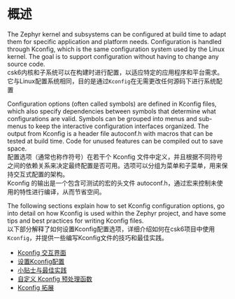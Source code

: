 
# 概述

The Zephyr kernel and subsystems can be configured at build time to adapt them for specific application and platform needs. Configuration is handled through Kconfig, which is the same configuration system used by the Linux kernel. The goal is to support configuration without having to change any source code.  
csk6内核和子系统可以在构建时进行配置，以适应特定的应用程序和平台需求。它与Linux配置系统相同，目的是通过`Kconfig`在无需更改任何源码下进行系统配置

Configuration options (often called symbols) are defined in Kconfig files, which also specify dependencies between symbols that determine what configurations are valid. Symbols can be grouped into menus and sub-menus to keep the interactive configuration interfaces organized.
The output from Kconfig is a header file autoconf.h with macros that can be tested at build time. Code for unused features can be compiled out to save space.    
配置选项（通常也称作符号）在若干个 Kconfig 文件中定义，并且根据不同符号之间的依赖关系来决定最终配置是否可用。选项可以分组为菜单和子菜单，用来保持交互式配置的架构。  
Kconfig 的输出是一个包含可测试的宏的头文件 autoconf.h，通过宏来控制未使用的特性进行编译，从而节省空间。

The following sections explain how to set Kconfig configuration options, go into detail on how Kconfig is used within the Zephyr project, and have some tips and best practices for writing Kconfig files.  
以下部分解释了如何设置Kconfig配置选项，详细介绍如何在csk6项目中使用`Kconfig`，并提供一些编写Kconfig文件的技巧和最佳实践。

* [Kconfig 交互界面](./Kconfig_gui.md)
* [设置Kconfig配置](./Kconfig_custom.md)
* [小贴士与最佳实践](./Kconfig_tips_and_demo.md)
* [自定义 Kconfig 预处理函数](./Kconfig_custom.md)
* [Kconfig 拓展](./Kconfig_extension.md)
